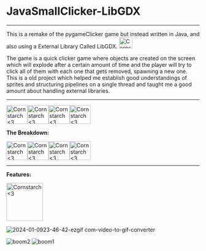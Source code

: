 # JavaSmallClicker-LibGDX

________________________________________________________
This is a remake of the pygameClicker game but instead written in Java,
and also using a External Library Called  LibGDX. <img src="https://github.com/Kingerthanu/JavaSmallClicker-LibGDX/assets/76754592/61e8ab19-1e53-4d3c-bda8-5948dc5d887b" alt="Cornstarch <3" width="35" height="29">

The game is a quick clicker game where objects are created on the screen which will explode after a certain amount of time and the player will try to click all of them with each one that gets removed, spawning a new one. This is a old project which helped me establish good understandings of sprites and structuring pipelines on a single thread and taught me a good amount about handling external libraries.

----------------------------------------------
<img src="https://github.com/Kingerthanu/JavaSmallClicker-LibGDX/assets/76754592/a17447b2-c9a7-428c-915c-a7a8bc1049f2" alt="Cornstarch <3" width="55" height="49"><img src="https://github.com/Kingerthanu/JavaSmallClicker-LibGDX/assets/76754592/a17447b2-c9a7-428c-915c-a7a8bc1049f2" alt="Cornstarch <3" width="55" height="49"><img src="https://github.com/Kingerthanu/JavaSmallClicker-LibGDX/assets/76754592/a17447b2-c9a7-428c-915c-a7a8bc1049f2" alt="Cornstarch <3" width="55" height="49"><img src="https://github.com/Kingerthanu/JavaSmallClicker-LibGDX/assets/76754592/a17447b2-c9a7-428c-915c-a7a8bc1049f2" alt="Cornstarch <3" width="55" height="49">


**The Breakdown:**


<img src="https://github.com/Kingerthanu/JavaSmallClicker-LibGDX/assets/76754592/26a02f32-4cc5-4ceb-a4a0-8098fc7cd559" alt="Cornstarch <3" width="55" height="49"><img src="https://github.com/Kingerthanu/JavaSmallClicker-LibGDX/assets/76754592/26a02f32-4cc5-4ceb-a4a0-8098fc7cd559" alt="Cornstarch <3" width="55" height="49"><img src="https://github.com/Kingerthanu/JavaSmallClicker-LibGDX/assets/76754592/26a02f32-4cc5-4ceb-a4a0-8098fc7cd559" alt="Cornstarch <3" width="55" height="49"><img src="https://github.com/Kingerthanu/JavaSmallClicker-LibGDX/assets/76754592/26a02f32-4cc5-4ceb-a4a0-8098fc7cd559" alt="Cornstarch <3" width="55" height="49">

----------------------------------------------

**Features:**

<img src="https://github.com/Kingerthanu/JavaSmallClicker-LibGDX/assets/76754592/9be6e079-cb96-488d-9b01-1a925b282de5" alt="Cornstarch <3" width="95" height="99">

![2024-01-0923-46-42-ezgif com-video-to-gif-converter](https://github.com/Kingerthanu/JavaSmallClicker-LibGDX/assets/76754592/070ce48f-26f4-44d2-85f6-6140554556b1)

![boom2](https://github.com/Kingerthanu/JavaSmallClicker-LibGDX/assets/76754592/6acf500b-d3f3-4015-b7ba-6b5da50f01be)
![boom1](https://github.com/Kingerthanu/JavaSmallClicker-LibGDX/assets/76754592/bf364490-945b-4aed-884c-03d400e5a06d)
